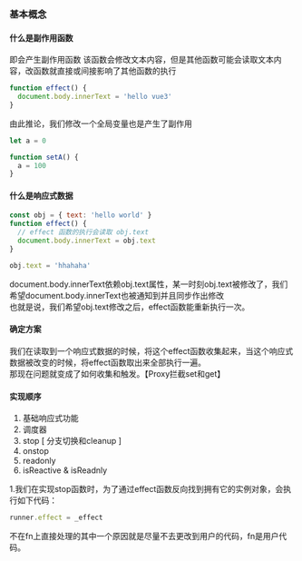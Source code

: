### 基本概念
#### 什么是副作用函数
即会产生副作用函数 
该函数会修改文本内容，但是其他函数可能会读取文本内容，改函数就直接或间接影响了其他函数的执行
```js
function effect() {
  document.body.innerText = 'hello vue3'
}
```
由此推论，我们修改一个全局变量也是产生了副作用
```js
let a = 0

function setA() {
  a = 100
}
```
#### 什么是响应式数据
```js
const obj = { text: 'hello world' }
function effect() {
  // effect 函数的执行会读取 obj.text
  document.body.innerText = obj.text
}

obj.text = 'hhahaha'
```
document.body.innerText依赖obj.text属性，某一时刻obj.text被修改了，我们希望document.body.innerText也被通知到并且同步作出修改  
也就是说，我们希望obj.text修改之后，effect函数能重新执行一次。

#### 确定方案
我们在读取到一个响应式数据的时候，将这个effect函数收集起来，当这个响应式数据被改变的时候，将effect函数取出来全部执行一遍。  
那现在问题就变成了如何收集和触发。【Proxy拦截set和get】  

#### 实现顺序
1. 基础响应式功能
2. 调度器
3. stop [ 分支切换和cleanup ]
4. onstop
5. readonly
6. isReactive & isReadnly

1.我们在实现stop函数时，为了通过effect函数反向找到拥有它的实例对象，会执行如下代码：
```js
runner.effect = _effect
```
不在fn上直接处理的其中一个原因就是尽量不去更改到用户的代码，fn是用户代码。



